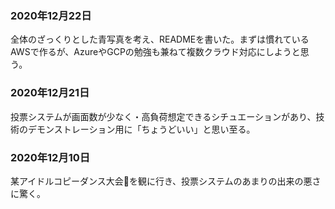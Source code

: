 
### 2020年12月22日

全体のざっくりとした青写真を考え、READMEを書いた。まずは慣れているAWSで作るが、AzureやGCPの勉強も兼ねて複数クラウド対応にしようと思う。

### 2020年12月21日

投票システムが画面数が少なく・高負荷想定できるシチュエーションがあり、技術のデモンストレーション用に「ちょうどいい」と思い至る。

### 2020年12月10日

某アイドルコピーダンス大会を観に行き、投票システムのあまりの出来の悪さに驚く。